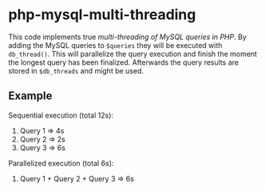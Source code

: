# php-mysql-multi-threading
 
This code implements true _multi-threading of MySQL queries in PHP_. By adding the MySQL queries to `$queries` they will be executed with `db_thread()`. This will parallelize the query execution and finish the moment the longest query has been finalized. Afterwards the query results are stored in `$db_threads` and might be used.

## Example ##

Sequential execution (total 12s):

1. Query 1 => 4s
2. Query 2 => 2s
3. Query 3 => 6s

Parallelized execution (total 6s):

1. Query 1 + Query 2 + Query 3 => 6s
